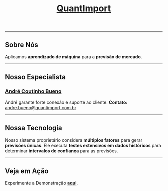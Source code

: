 <header>
    <h1><a href="https://quantimportbrazil.github.io/Sobre/">QuantImport</a></h1>
</header>

---

## Sobre Nós
Aplicamos **aprendizado de máquina** para a **previsão de mercado**.

---

## Nosso Especialista

### [André Coutinho Bueno](https://quantimportbrazil.github.io/Responsavel/)
André garante forte conexão e suporte ao cliente.
**Contato:** andre.bueno@quantimport.com.br

---

## Nossa Tecnologia
Nosso sistema proprietário considera **múltiplos fatores** para gerar **previsões únicas**. Ele executa **testes extensivos em dados históricos** para determinar **intervalos de confiança** para as previsões.

---

## Veja em Ação
Experimente a Demonstração [**aqui**](https://quantimportbrazil.github.io/Demo/).
